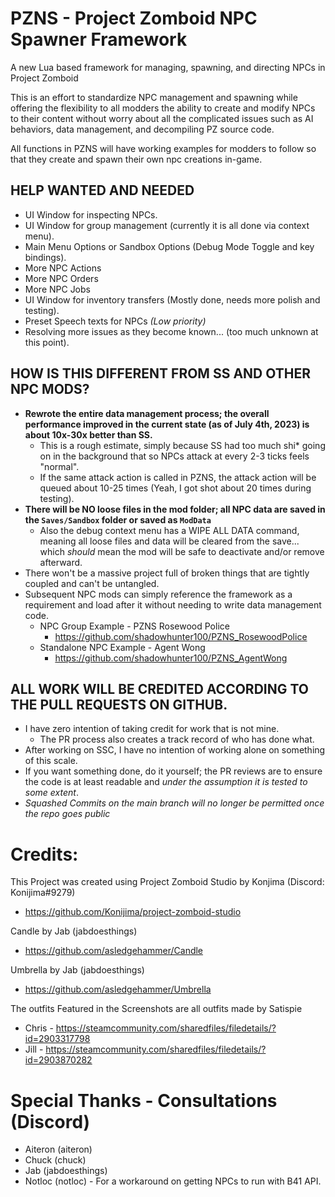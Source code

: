 # __**PZNS - Project Zomboid NPC Spawner Framework**__  
A new Lua based framework for managing, spawning, and directing NPCs in Project Zomboid  
  
This is an effort to standardize NPC management and spawning while offering the flexibility to all modders the ability to create and modify NPCs to their content without worry about all the complicated issues such as AI behaviors, data management, and decompiling PZ source code.  

All functions in PZNS will have working examples for modders to follow so that they create and spawn their own npc creations in-game.  

## __**HELP WANTED AND NEEDED**__  
- UI Window for inspecting NPCs.
- UI Window for group management (currently it is all done via context menu).
- Main Menu Options or Sandbox Options (Debug Mode Toggle and key bindings).
- More NPC Actions
- More NPC Orders
- More NPC Jobs
- UI Window for inventory transfers (Mostly done, needs more polish and testing).
- Preset Speech texts for NPCs *(Low priority)*
- Resolving more issues as they become known... (too much unknown at this point).

## __**HOW IS THIS DIFFERENT FROM SS AND OTHER NPC MODS?**__  
- **Rewrote the entire data management process; the overall performance improved in the current state (as of July 4th, 2023) is about 10x-30x better than SS.**  
   - This is a rough estimate, simply because SS had too much shi* going on in the background that so NPCs attack at every 2-3 ticks feels "normal".  
   - If the same attack action is called in PZNS, the attack action will be queued about 10-25 times (Yeah, I got shot about 20 times during testing).  
- **There will be NO loose files in the mod folder; all NPC data are saved in the ``Saves/Sandbox`` folder or saved as ``ModData``**  
  - Also the debug context menu has a WIPE ALL DATA command, meaning all loose files and data will be cleared from the save... which *should* mean the mod will be safe to deactivate and/or remove afterward.  
- There won't be a massive project full of broken things that are tightly coupled and can't be untangled.  
- Subsequent NPC mods can simply reference the framework as a requirement and load after it without needing to write data management code.  
   - NPC Group Example - PZNS Rosewood Police 
     - https://github.com/shadowhunter100/PZNS_RosewoodPolice
   - Standalone NPC Example - Agent Wong
     - https://github.com/shadowhunter100/PZNS_AgentWong

## __**ALL WORK WILL BE CREDITED ACCORDING TO THE PULL REQUESTS ON GITHUB.**__  
- I have zero intention of taking credit for work that is not mine.  
    - The PR process also creates a track record of who has done what. 
- After working on SSC, I have no intention of working alone on something of this scale.  
- If you want something done, do it yourself; the PR reviews are to ensure the code is at least readable and *under the assumption it is tested to some extent*.  
- *Squashed Commits on the main branch will no longer be permitted once the repo goes public*  

# Credits:  
This Project was created using Project Zomboid Studio by Konjima (Discord: Konijima#9279)  
- https://github.com/Konijima/project-zomboid-studio

Candle by Jab (jabdoesthings)  
- https://github.com/asledgehammer/Candle

Umbrella by Jab (jabdoesthings)  
- https://github.com/asledgehammer/Umbrella

The outfits Featured in the Screenshots are all outfits made by Satispie
- Chris - https://steamcommunity.com/sharedfiles/filedetails/?id=2903317798
- Jill - https://steamcommunity.com/sharedfiles/filedetails/?id=2903870282

# Special Thanks - Consultations (Discord)
- Aiteron (aiteron)  
- Chuck (chuck)  
- Jab (jabdoesthings)  
- Notloc (notloc) - For a workaround on getting NPCs to run with B41 API.
